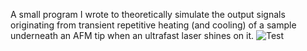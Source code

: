A small program I wrote to theoretically simulate the output signals originating from transient repetitive heating (and cooling) of a sample underneath an AFM tip when an ultrafast laser shines on it.
![Test](/Results/)
